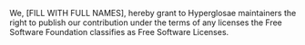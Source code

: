 We, [FILL WITH FULL NAMES], hereby grant to Hyperglosae maintainers the right to publish our contribution under the terms of any licenses the Free Software Foundation classifies as Free Software Licenses.

